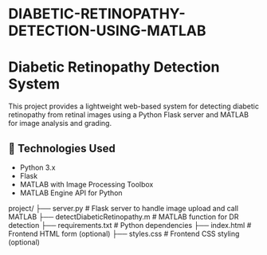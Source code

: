 # DIABETIC-RETINOPATHY-DETECTION-USING-MATLAB
# Diabetic Retinopathy Detection System

This project provides a lightweight web-based system for detecting diabetic retinopathy from retinal images using a Python Flask server and MATLAB for image analysis and grading.

## 🔧 Technologies Used

- Python 3.x
- Flask
- MATLAB with Image Processing Toolbox
- MATLAB Engine API for Python

project/
├── server.py # Flask server to handle image upload and call MATLAB
├── detectDiabeticRetinopathy.m # MATLAB function for DR detection
├── requirements.txt # Python dependencies
├── index.html # Frontend HTML form (optional)
├── styles.css # Frontend CSS styling (optional)
